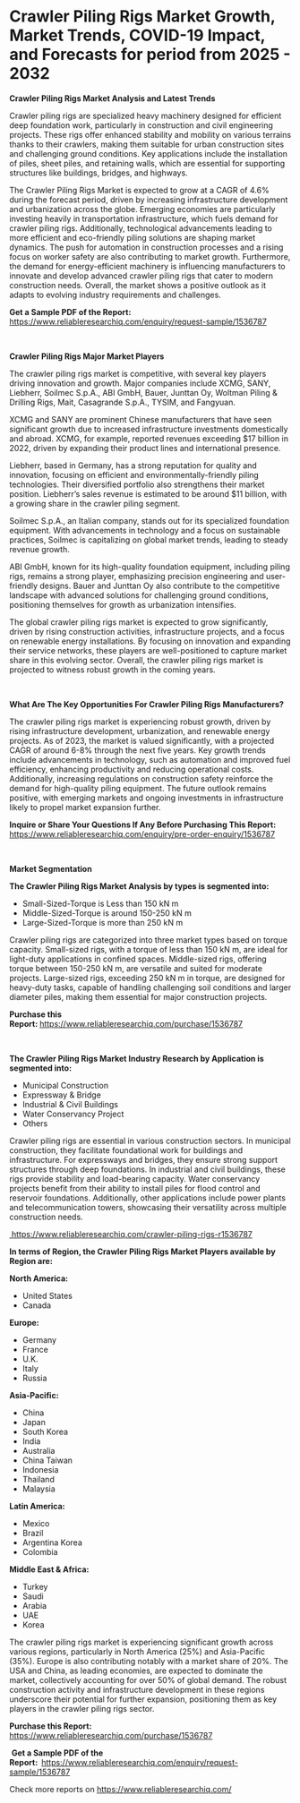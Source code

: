 <p><h1>Crawler Piling Rigs Market Growth, Market Trends, COVID-19 Impact, and Forecasts for period from 2025 - 2032</h1></p><p><strong>Crawler Piling Rigs Market Analysis and Latest Trends</strong></p>
<p><p>Crawler piling rigs are specialized heavy machinery designed for efficient deep foundation work, particularly in construction and civil engineering projects. These rigs offer enhanced stability and mobility on various terrains thanks to their crawlers, making them suitable for urban construction sites and challenging ground conditions. Key applications include the installation of piles, sheet piles, and retaining walls, which are essential for supporting structures like buildings, bridges, and highways.</p><p>The Crawler Piling Rigs Market is expected to grow at a CAGR of 4.6% during the forecast period, driven by increasing infrastructure development and urbanization across the globe. Emerging economies are particularly investing heavily in transportation infrastructure, which fuels demand for crawler piling rigs. Additionally, technological advancements leading to more efficient and eco-friendly piling solutions are shaping market dynamics. The push for automation in construction processes and a rising focus on worker safety are also contributing to market growth. Furthermore, the demand for energy-efficient machinery is influencing manufacturers to innovate and develop advanced crawler piling rigs that cater to modern construction needs. Overall, the market shows a positive outlook as it adapts to evolving industry requirements and challenges.</p></p>
<p><strong>Get a Sample PDF of the Report:&nbsp;</strong> <a href="https://www.reliableresearchiq.com/enquiry/request-sample/1536787?utm_campaign=2042&utm_medium=2&utm_source=Github&utm_content=ia&utm_term=27022025&utm_id=crawler-piling-rigs">https://www.reliableresearchiq.com/enquiry/request-sample/1536787</a></p>
<p>&nbsp;</p>
<p><strong>Crawler Piling Rigs Major Market Players</strong></p>
<p><p>The crawler piling rigs market is competitive, with several key players driving innovation and growth. Major companies include XCMG, SANY, Liebherr, Soilmec S.p.A., ABI GmbH, Bauer, Junttan Oy, Woltman Piling & Drilling Rigs, Mait, Casagrande S.p.A., TYSIM, and Fangyuan.</p><p>XCMG and SANY are prominent Chinese manufacturers that have seen significant growth due to increased infrastructure investments domestically and abroad. XCMG, for example, reported revenues exceeding $17 billion in 2022, driven by expanding their product lines and international presence.</p><p>Liebherr, based in Germany, has a strong reputation for quality and innovation, focusing on efficient and environmentally-friendly piling technologies. Their diversified portfolio also strengthens their market position. Liebherr’s sales revenue is estimated to be around $11 billion, with a growing share in the crawler piling segment.</p><p>Soilmec S.p.A., an Italian company, stands out for its specialized foundation equipment. With advancements in technology and a focus on sustainable practices, Soilmec is capitalizing on global market trends, leading to steady revenue growth.</p><p>ABI GmbH, known for its high-quality foundation equipment, including piling rigs, remains a strong player, emphasizing precision engineering and user-friendly designs. Bauer and Junttan Oy also contribute to the competitive landscape with advanced solutions for challenging ground conditions, positioning themselves for growth as urbanization intensifies.</p><p>The global crawler piling rigs market is expected to grow significantly, driven by rising construction activities, infrastructure projects, and a focus on renewable energy installations. By focusing on innovation and expanding their service networks, these players are well-positioned to capture market share in this evolving sector. Overall, the crawler piling rigs market is projected to witness robust growth in the coming years.</p></p>
<p>&nbsp;</p>
<p><strong>What Are The Key Opportunities For Crawler Piling Rigs Manufacturers?</strong></p>
<p><p>The crawler piling rigs market is experiencing robust growth, driven by rising infrastructure development, urbanization, and renewable energy projects. As of 2023, the market is valued significantly, with a projected CAGR of around 6-8% through the next five years. Key growth trends include advancements in technology, such as automation and improved fuel efficiency, enhancing productivity and reducing operational costs. Additionally, increasing regulations on construction safety reinforce the demand for high-quality piling equipment. The future outlook remains positive, with emerging markets and ongoing investments in infrastructure likely to propel market expansion further.</p></p>
<p><strong>Inquire or Share Your Questions If Any Before Purchasing This Report:</strong> <a href="https://www.reliableresearchiq.com/enquiry/pre-order-enquiry/1536787?utm_campaign=2042&utm_medium=2&utm_source=Github&utm_content=ia&utm_term=27022025&utm_id=crawler-piling-rigs">https://www.reliableresearchiq.com/enquiry/pre-order-enquiry/1536787</a></p>
<p>&nbsp;</p>
<p><strong>Market Segmentation</strong></p>
<p><strong>The Crawler Piling Rigs Market Analysis by types is segmented into:</strong></p>
<p><ul><li>Small-Sized-Torque is Less than 150 kN m</li><li>Middle-Sized-Torque is around 150-250 kN m</li><li>Large-Sized-Torque is more than 250 kN m</li></ul></p>
<p><p>Crawler piling rigs are categorized into three market types based on torque capacity. Small-sized rigs, with a torque of less than 150 kN m, are ideal for light-duty applications in confined spaces. Middle-sized rigs, offering torque between 150-250 kN m, are versatile and suited for moderate projects. Large-sized rigs, exceeding 250 kN m in torque, are designed for heavy-duty tasks, capable of handling challenging soil conditions and larger diameter piles, making them essential for major construction projects.</p></p>
<p><strong>Purchase this Report:&nbsp;</strong><a href="https://www.reliableresearchiq.com/purchase/1536787?utm_campaign=2042&utm_medium=2&utm_source=Github&utm_content=ia&utm_term=27022025&utm_id=crawler-piling-rigs">https://www.reliableresearchiq.com/purchase/1536787</a></p>
<p>&nbsp;</p>
<p><strong>The Crawler Piling Rigs Market Industry Research by Application is segmented into:</strong></p>
<p><ul><li>Municipal Construction</li><li>Expressway & Bridge</li><li>Industrial & Civil Buildings</li><li>Water Conservancy Project</li><li>Others</li></ul></p>
<p><p>Crawler piling rigs are essential in various construction sectors. In municipal construction, they facilitate foundational work for buildings and infrastructure. For expressways and bridges, they ensure strong support structures through deep foundations. In industrial and civil buildings, these rigs provide stability and load-bearing capacity. Water conservancy projects benefit from their ability to install piles for flood control and reservoir foundations. Additionally, other applications include power plants and telecommunication towers, showcasing their versatility across multiple construction needs.</p></p>
<p><a href="https://www.reliableresearchiq.com/crawler-piling-rigs-r1536787?utm_campaign=2042&utm_medium=2&utm_source=Github&utm_content=ia&utm_term=27022025&utm_id=crawler-piling-rigs">&nbsp;https://www.reliableresearchiq.com/crawler-piling-rigs-r1536787</a></p>
<p><strong>In terms of Region, the Crawler Piling Rigs Market Players available by Region are:</strong></p>
<p>
    <p> <strong> North America: </strong>
        <ul>
            <li>United States</li>
            <li>Canada</li>
        </ul>
        </p> 
    <p> <strong> Europe: </strong>
        <ul>
            <li>Germany</li>
            <li>France</li>
            <li>U.K.</li>
            <li>Italy</li>
            <li>Russia</li>
        </ul>
        </p> 
    <p> <strong> Asia-Pacific: </strong>
        <ul>
            <li>China</li>
            <li>Japan</li>
            <li>South Korea</li>
            <li>India</li>
            <li>Australia</li>
            <li>China Taiwan</li>
            <li>Indonesia</li>
            <li>Thailand</li>
            <li>Malaysia</li>
        </ul>
        </p> 
    <p> <strong> Latin America: </strong>
        <ul>
            <li>Mexico</li>
            <li>Brazil</li>
            <li>Argentina Korea</li>
            <li>Colombia</li>
        </ul>
        </p> 
    <p> <strong> Middle East & Africa: </strong>
        <ul>
            <li>Turkey</li>
            <li>Saudi</li>
            <li>Arabia</li>
            <li>UAE</li>
            <li>Korea</li>
        </ul>
    </p>
    </p>
<p><p>The crawler piling rigs market is experiencing significant growth across various regions, particularly in North America (25%) and Asia-Pacific (35%). Europe is also contributing notably with a market share of 20%. The USA and China, as leading economies, are expected to dominate the market, collectively accounting for over 50% of global demand. The robust construction activity and infrastructure development in these regions underscore their potential for further expansion, positioning them as key players in the crawler piling rigs sector.</p></p>
<p><strong>Purchase this Report: </strong><a href="https://www.reliableresearchiq.com/purchase/1536787?utm_campaign=2042&utm_medium=2&utm_source=Github&utm_content=ia&utm_term=27022025&utm_id=crawler-piling-rigs">https://www.reliableresearchiq.com/purchase/1536787</a></p>
<p>&nbsp;<strong>Get a Sample PDF of the Report:&nbsp;&nbsp;</strong><a href="https://www.reliableresearchiq.com/enquiry/request-sample/1536787?utm_campaign=2042&utm_medium=2&utm_source=Github&utm_content=ia&utm_term=27022025&utm_id=crawler-piling-rigs">https://www.reliableresearchiq.com/enquiry/request-sample/1536787</a></p>
<p><strong></strong></p>
<p>Check more reports on <a href="https://www.reliableresearchiq.com/?utm_campaign=2042&utm_medium=2&utm_source=Github&utm_content=ia&utm_term=27022025&utm_id=crawler-piling-rigs">https://www.reliableresearchiq.com/</a></p>